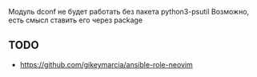 Модуль dconf не будет работать без пакета python3-psutil
Возможно, есть смысл ставить его через package

## TODO
 * https://github.com/gikeymarcia/ansible-role-neovim
